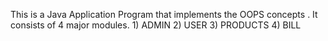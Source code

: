 This is a Java Application Program that implements the OOPS concepts . It consists of 4 major modules.
          1) ADMIN
          2) USER
          3) PRODUCTS
          4) BILL
